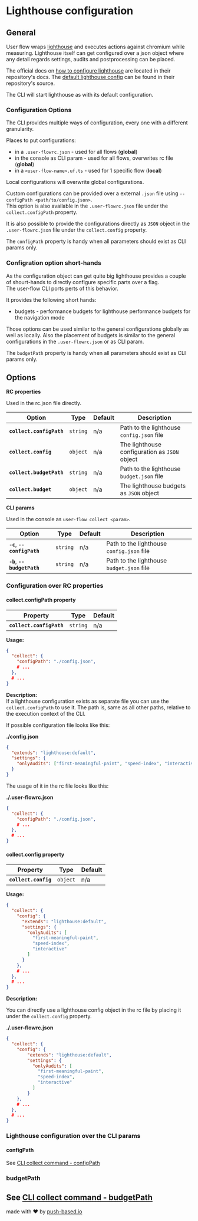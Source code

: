 # Lighthouse configuration

## General

User flow wraps [lighthouse](https://www.npmjs.com/package/lighthouse) and executes actions against chromium while measuring.
Lighthouse itself can get configured over a json object where any detail regards settings, audits and postprocessing can be placed.

The official docs on [how to configure lighthouse](https://github.com/GoogleChrome/lighthouse/blob/main/docs/configuration.md) are located in their repository's docs.
The [default lighthouse config](https://github.com/GoogleChrome/lighthouse/blob/946075bb7f0858861067d161a414bdccc0a19007/core/config/constants.js#L92) can be found in their repository's source.

The CLI will start lighthouse as with its default configuration.

### Configuration Options

The CLI provides multiple ways of configuration, every one with a different granularity.

Places to put configurations:

- in a `.user-flowrc.json` - used for all flows (**global**)
- in the console as CLI param - used for all flows, overwrites rc file (**global**)
- in a `<user-flow-name>.uf.ts` - used for 1 specific flow (**local**)

Local configurations will overwrite global configurations.

Custom configurations can be provided over a external `.json` file using `--configPath <path/to/config.json>`.  
This option is also available in the `.user-flowrc.json` file under the `collect.configPath` property.

It is also possible to provide the configurations directly as `JSON` object in the `.user-flowrc.json` file under
the `collect.config` property.

The `configPath` property is handy when all parameters should exist as CLI params only.

### Configration option short-hands

As the configuration object can get quite big lighthouse provides a couple of shourt-hands to directly configure
specific parts over a flag.  
The user-flow CLI ports perts of this behavior.

It provides the following short hands:

- budgets - performance budgets for lighthouse performance budgets for the navigation mode

Those options can be used similar to the general configurations globally as well as locally.
Also the placement of budgets is similar to the general configurations in the `.user-flowrc.json` or as CLI param.

The `budgetPath` property is handy when all parameters should exist as CLI params only.

## Options

**RC properties**

Used in the rc.json file directly.

| Option                   | Type     | Default | Description                                   |
| ------------------------ | -------- | ------- | --------------------------------------------- |
| **`collect.configPath`** | `string` | n/a     | Path to the lighthouse `config.json` file     |
| **`collect.config`**     | `object` | n/a     | The lighthouse configuration as `JSON` object |
| **`collect.budgetPath`** | `string` | n/a     | Path to the lighthouse `budget.json` file     |
| **`collect.budget`**     | `object` | n/a     | The lighthouse budgets as `JSON` object       |

**CLI params**

Used in the console as `user-flow collect <param>`.

| Option                       | Type     | Default | Description                               |
| ---------------------------- | -------- | ------- | ----------------------------------------- |
| **`-c`**, **`--configPath`** | `string` | n/a     | Path to the lighthouse `config.json` file |
| **`-b`**, **`--budgetPath`** | `string` | n/a     | Path to the lighthouse `budget.json` file |

### Configuration over RC properties

#### collect.configPath property

| Property                 | Type     | Default |
| ------------------------ | -------- | ------- |
| **`collect.configPath`** | `string` | n/a     |

**Usage:**

```json
{
  "collect": {
    "configPath": "./config.json",
    # ...
  },
  # ...
}
```

**Description:**  
If a lighthouse configuration exists as separate file you can use the `collect.configPath` to use it.
The path is, same as all other paths, relative to the execution context of the CLI.

If possible configuration file looks like this:

**./config.json**

```json
{
  "extends": "lighthouse:default",
  "settings": {
    "onlyAudits": ["first-meaningful-paint", "speed-index", "interactive"]
  }
}
```

The usage of it in the rc file looks like this:

**./.user-flowrc.json**

```json
{
  "collect": {
    "configPath": "./config.json",
    # ...
  },
  # ...
}
```

#### collect.config property

| Property             | Type     | Default |
| -------------------- | -------- | ------- |
| **`collect.config`** | `object` | n/a     |

**Usage:**

```json
{
  "collect": {
    "config": {
      "extends": "lighthouse:default",
      "settings": {
        "onlyAudits": [
          "first-meaningful-paint",
          "speed-index",
          "interactive"
        ]
      }
    },
    # ...
  },
  # ...
}
```

**Description:**

You can directly use a lighthouse config object in the rc file by placing it under the `collect.config` property.

**./.user-flowrc.json**

```json
{
  "collect": {
    "config": {
        "extends": "lighthouse:default",
        "settings": {
          "onlyAudits": [
            "first-meaningful-paint",
            "speed-index",
            "interactive"
          ]
        }
    },
    # ...
  },
  # ...
}
```

### Lighthouse configuration over the CLI params

#### configPath

See [CLI collect command - configPath](https://github.com/push-based/user-flow/blob/main/packages/cli/docs/command-collect.md#configpath)

### budgetPath

## See [CLI collect command - budgetPath](https://github.com/push-based/user-flow/blob/main/packages/cli/docs/command-collect.md#budgetpath)

made with ❤ by [push-based.io](https://www.push-based.io)
